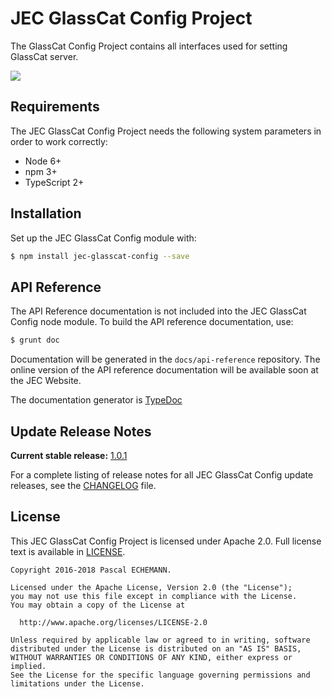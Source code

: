 # JEC GlassCat Config Project

The GlassCat Config Project contains all interfaces used for setting GlassCat server.

[![][jec-logo]][jec-url]

## Requirements

The JEC GlassCat Config Project needs the following system parameters in order to work correctly:

- Node 6+
- npm 3+
- TypeScript 2+

## Installation

Set up the JEC GlassCat Config module with:

```bash
$ npm install jec-glasscat-config --save
```

## API Reference

The API Reference documentation is not included into the JEC GlassCat Config node module. To build the API reference documentation, use:

```bash
$ grunt doc
```

Documentation will be generated in the `docs/api-reference` repository.
The online version of the API reference documentation will be available soon at the JEC Website.

The documentation generator is [TypeDoc](http://typedoc.org/)

## Update Release Notes

**Current stable release:** [1.0.1](CHANGELOG.md#jec-glasscat-config-1.0.1)
 
For a complete listing of release notes for all JEC GlassCat Config update releases, see the [CHANGELOG](CHANGELOG.md) file. 

## License
This JEC GlassCat Config Project is licensed under Apache 2.0. Full license text is available in [LICENSE](LICENSE).

```
Copyright 2016-2018 Pascal ECHEMANN.

Licensed under the Apache License, Version 2.0 (the "License");
you may not use this file except in compliance with the License.
You may obtain a copy of the License at

  http://www.apache.org/licenses/LICENSE-2.0

Unless required by applicable law or agreed to in writing, software
distributed under the License is distributed on an "AS IS" BASIS,
WITHOUT WARRANTIES OR CONDITIONS OF ANY KIND, either express or implied.
See the License for the specific language governing permissions and
limitations under the License.
```

[jec-url]: http://jecproject.org
[jec-logo]: https://raw.githubusercontent.com/jec-project/JEC/master/assets/jec-logos/jec-logo.png